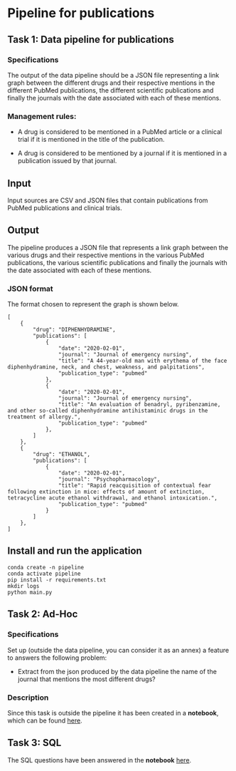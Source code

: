 # Pipeline for publications

## Task 1: Data pipeline for publications

### Specifications

The output of the data pipeline should be a JSON file representing a link graph between the different drugs and their respective mentions in the different PubMed publications, the different scientific publications and finally the journals with the date associated with each of these mentions.

### Management rules:
- A drug is considered to be mentioned in a PubMed article or a clinical trial if it is mentioned in the title of the publication.

- A drug is considered to be mentioned by a journal if it is mentioned in a publication issued by that journal.

## Input

Input sources are CSV and JSON files that contain publications from PubMed publications and clinical trials.

## Output

The pipeline produces a JSON file that represents a link graph between the various drugs and their respective mentions in the various PubMed publications, the various scientific publications and finally the journals with the date associated with each of these mentions.

### JSON format
The format chosen to represent the graph is shown below.

```
[
    {
        "drug": "DIPHENHYDRAMINE",
        "publications": [
            {
                "date": "2020-02-01",
                "journal": "Journal of emergency nursing",
                "title": "A 44-year-old man with erythema of the face diphenhydramine, neck, and chest, weakness, and palpitations",
                "publication_type": "pubmed"
            },
            {
                "date": "2020-02-01",
                "journal": "Journal of emergency nursing",
                "title": "An evaluation of benadryl, pyribenzamine, and other so-called diphenhydramine antihistaminic drugs in the treatment of allergy.",
                "publication_type": "pubmed"
            },
        ]
    },
    {
        "drug": "ETHANOL",
        "publications": [
            {
                "date": "2020-02-01",
                "journal": "Psychopharmacology",
                "title": "Rapid reacquisition of contextual fear following extinction in mice: effects of amount of extinction, tetracycline acute ethanol withdrawal, and ethanol intoxication.",
                "publication_type": "pubmed"
            }
        ]
    },
]

```

## Install and run the application

```
conda create -n pipeline
conda activate pipeline
pip install -r requirements.txt
mkdir logs
python main.py
```

## Task 2: Ad-Hoc

### Specifications

Set up (outside the data pipeline, you can consider it as an annex) a feature to answers the following problem:

- Extract from the json produced by the data pipeline the name of the journal that mentions the most different drugs?

### Description

Since this task is outside the pipeline it has been created in a __notebook__, which can be found [here](notebooks/ad-hoc.ipynb).

## Task 3: SQL

The SQL questions have been answered in the __notebook__ [here](notebooks/sql.ipynb).
